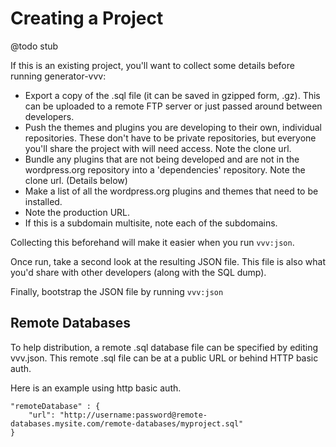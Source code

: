 # Creating a Project
@todo stub



If this is an existing project, you'll want to collect some details before running generator-vvv:
* Export a copy of the .sql file (it can be saved in gzipped form, .gz). This can be uploaded to a remote FTP server or just passed around between developers.
* Push the themes and plugins you are developing to their own, individual repositories. These don't have to be private repositories, but everyone you'll share the project with will need access. Note the clone url.
* Bundle any plugins that are not being developed and are not in the wordpress.org repository into a 'dependencies' repository. Note the clone url. (Details below)
* Make a list of all the wordpress.org plugins and themes that need to be installed.
* Note the production URL.
* If this is a subdomain multisite, note each of the subdomains.

Collecting this beforehand will make it easier when you run `vvv:json`.

Once run, take a second look at the resulting JSON file. This file is also what you'd share with other developers (along with the SQL dump).

Finally, bootstrap the JSON file by running `vvv:json`

## Remote Databases
To help distribution, a remote .sql database file can be specified by editing vvv.json. This remote .sql file can be at a public URL or behind HTTP basic auth.

Here is an example using http basic auth.
````
"remoteDatabase" : {
	"url": "http://username:password@remote-databases.mysite.com/remote-databases/myproject.sql"
}
````